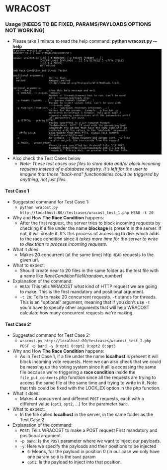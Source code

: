 # WRACOST

### Usage [NEEDS TO BE FIXED, PARAMS/PAYLOADS OPTIONS NOT WORKING]
* Please take 1 minute to read the help command: **python wracost.py --help**
![WRACOST Help Command](https://raw.githubusercontent.com/n30m1nd/WRACOST/master/wracost_help.jpg)
* Also check the Test Cases below
  * *Note: These test cases use files to store data and/or block incoming requests instead of a database registry. It's left for the user to imagine that those "back-end" functionalities could be triggered by anything, not just files.*

#### Test Case 1
* Suggested command for Test Case 1:
  * `python wracost.py http://localhost:80//testcases/wracost_test_1.php HEAD -t 20`
* Why and How **The Race Condition** happens:
  * After the first request, the server tries to block incoming requests by checking if a file under the name **blockage** is present in the server. If not, it will create it. It's this process of accessing to disk which adds to the race condition since *it takes more time for the server to write to disk than to process incoming requests*.
* What it does:
  * Makes 20 concurrent (at the same time) http `HEAD` requests to the given url.
* What to expect:
  * Should create near to 20 files in the same folder as the test file with a name like *RaceConditionFileN{random_number}*
* Explanation of the command: 
  * `HEAD`: This tells WRACOST what kind of HTTP request we are going to make. This is the first mandatory and positional argument.
  * `-t 20`: Tells to make 20 concurrent requests. `-t` stands for threads. This is an "optional" argument, meaning that if you don't use `-t` you'd have to specify other arguments that will help WRACOST calculate how many concurrent requests we're making.

#### Test Case 2:
* Suggested command for Test Case 2:
  * `wracost.py http://localhost:80/testcases/wracost_test_2.php POST -p band -y 0:opt1 0:opt2 0:opt2 0:opt3`
* Why and How **The Race Condition** happens: 
  * As in Test Case 1, if a file under the name **localhost** is present it will block incoming vote requests. Here we can also check that we could be messing up the voting system since it all is accessing the same file because we're triggering a **race condition** inside the `file_put_contents` php function since all the requests are trying to access the same file at the same time and trying to write in it. Note that this could be fixed with the LOCK_EX option in the php function.
* What it does:
  * Makes 4 concurrent and different `POST` requests, each with a different value (`opt1`, `opt2`, ...) for the parameter `band`.
* What to expect:
  * In the file called **localhost** in the server, in the same folder as the Test Case 2
* Explanation of the command:
  * `POST`: Tells WRACOST to make a POST request First mandatory and positional argument.
  * `-p band`: Is the `POST` parameter where we want to inject our payloads.
  * `-y`: Here we specify the payloads and their positions to be injected
    * `0`: Means, for the payload in position 0 (in our case we only have one param so `0` is the `band` param
    * `opt1`: Is the payload to inject into that position.

